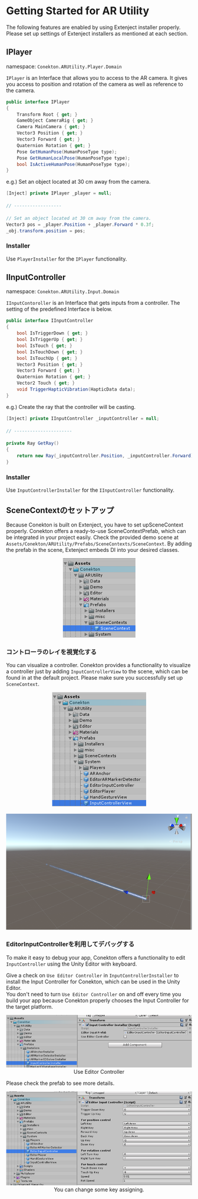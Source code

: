 # Getting Started for AR Utility

The following features are enabled by using Extenject installer properly. Please set up settings of Extenject installers as mentioned at each section.



## IPlayer

namespace: `Conekton.ARUtility.Player.Domain`

`IPlayer` is an Interface that allows you to access to the AR camera. 
It gives you access to position and rotation of the camera as well as reference to the camera.

```c#
public interface IPlayer
{
    Transform Root { get; }
    GameObject CameraRig { get; }
    Camera MainCamera { get; }
    Vector3 Position { get; }
    Vector3 Forward { get; }
    Quaternion Rotation { get; }
    Pose GetHumanPose(HumanPoseType type);
    Pose GetHumanLocalPose(HumanPoseType type);
    bool IsActiveHumanPose(HumanPoseType type);
}
```

e.g.) Set an object located at 30 cm away from the camera.

```c#
[Inject] private IPlayer _player = null;

// ------------------

// Set an object located at 30 cm away from the camera.
Vector3 pos = _player.Position + _player.Forward * 0.3f;
_obj.transform.position = pos;
```



### Installer

Use `PlayerInstaller` for the `IPlayer` functionality.




## IInputController

namespace: `Conekton.ARUtility.Input.Domain`

`IInputContoroller` is an Interface that gets inputs from a controller. 
The setting of the predefined Interface is below.

```c#
public interface IInputController
{
    bool IsTriggerDown { get; }
    bool IsTriggerUp { get; }
    bool IsTouch { get; }
    bool IsTouchDown { get; }
    bool IsTouchUp { get; }
    Vector3 Position { get; }
    Vector3 Forward { get; }
    Quaternion Rotation { get; }
    Vector2 Touch { get; }
    void TriggerHapticVibration(HapticData data);
}
```

e.g.) Create the ray that the controller will be casting.

```c#
[Inject] private IInputController _inputController = null;

// ----------------------

private Ray GetRay()
{
    return new Ray(_inputController.Position, _inputController.Forward);
}
```



### Installer

Use `InputControllerInstaller` for the `IInputController` functionality. 



## SceneContextのセットアップ

Because Conekton is built on Extenject, you have to set upSceneContext properly. Conekton offers a ready-to-use SceneContextPrefab, which can be integrated in your project easily. Check the provided demo scene at `Assets/Conekton/ARUtility/Prefabs/SceneContexts/SceneContext`.
By adding the prefab in the scene, Extenject embeds DI into your desired classes. 

<div align="center">
<img src="../jp/images/ARUtility-SceneContext.png" title="ARUtility-SceneContext" /><br />
</div>




### コントローラのレイを視覚化する

You can visualize a controller. Conekton provides a functionality to visualize a controller just by adding `InputControllerView` to the scene, which can be found in at the default project. 
Please make sure you successfully set up `SceneContext`.

<div align="center">
<img src="../jp/images/InputControllerView-Prefab.png" title="InputControllerView" /><br /><br />
<img src="../jp/images/InputControllerView.png" title="InputControllerView demo" />
</div>



### EditorInputControllerを利用してデバッグする

To make it easy to debug your app, Conekton offers a functionality to edit `InputController` using the Unity Editor with keyboard.

Give a check on `Use Editor Controller` in `InputControllerInstaller` to install the Input Controller for Conekton, which can be used in the Unity Editor.  
You don't need to turn `Use Editor Controller` on and off every time you build your app because Conekton properly chooses the Input Controller for the target platform.

<div align="center">
<img src="../jp/images/InputControllerInstaller.png" title="InputControllerInstaller" /><br />
Use Editor Controller
</div>


Please check the prefab to see more details.

<div align="center">
<img src="../jp/images/EditorInputController.png" title="EditorInputController" /><br />
You can change some key assigning.
</div>


